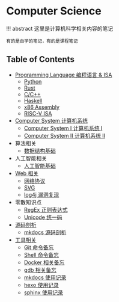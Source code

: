 # Computer Science

!!! abstract 
    这里是计算机科学相关内容的笔记

    有的是自学的笔记，有的是课程笔记

## Table of Contents
- [Programming Language 编程语言 & ISA](pl)
    - [Python](pl/python/)
    - [Rust](pl/rust)
    - [C/C++](pl/c_cpp)
    - [Haskell](pl/haskell)
    - [x86 Assembly](pl/asm)
    - [RISC-V ISA](pl/riscv)
- [Computer System 计算机系统](system)
    - [Computer System I 计算机系统 Ⅰ](system/cs1)
    - [Computer System II 计算机系统 Ⅱ](system/cs2)
- 算法相关
    - [数据结构基础](algorithm/ds)
- 人工智能相关
    - [人工智能基础](ai/basic)
- [Web 相关](web)
    - [网络协议](web/protocol)
    - [SVG](web/svg)
    - [log4j 漏洞复现](web/log4j_vuln)
- 零散知识点
    - [RegEx 正则表达式](regex)
    - [Unicode 统一码](unicode)
- [源码剖析](analysis)
    - [mkdocs 源码剖析](analysis/mkdocs)
- [工具相关](tools)
    - [Git 命令备忘](tools/git)
    - [Shell 命令备忘](tools/shell)
    - [Docker 相关备忘](tools/docker)
    - [gdb 相关备忘](tools/gdb)
    - [mkdocs 使用记录](tools/mkdocs)
    - [hexo 使用记录](tools/hexo)
    - [sphinx 使用记录](tools/sphinx)